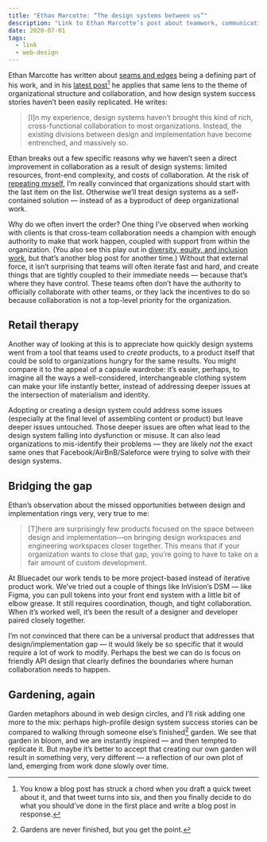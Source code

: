 ```yaml
---
title: "Ethan Marcotte: “The design systems between us”"
description: "Link to Ethan Marcotte’s post about teamwork, communication, design systems, and gaps in process."
date: 2020-07-01
tags:
  - link
  - web-design
---
```


Ethan Marcotte has written about [seams and edges](https://ethanmarcotte.com/wrote/responsive-design-seams-edges/) being a defining part of his work, and in his [latest post](https://ethanmarcotte.com/wrote/the-design-systems-between-us/)[^1] he applies that same lens to the theme of organizational structure and collaboration, and how design system success stories haven’t been easily replicated. He writes:

> [I]n my experience, design systems haven’t brought this kind of rich, cross-functional collaboration to most organizations. Instead, the existing divisions between design and implementation have become entrenched, and massively so.

Ethan breaks out a few specific reasons why we haven’t seen a direct improvement in collaboration as a result of design systems: limited resources, front-end complexity, and costs of collaboration. At the risk of [repeating myself](http://dirtystylus.com/2020/04/03/ethan-marcotte-through-a-design-system-darkly/), I’m really convinced that organizations should start with the last item on the list. Otherwise we’ll treat design systems as a self-contained solution — instead of as a byproduct of deep organizational work.

Why do we often invert the order? One thing I’ve observed when working with clients is that cross-team collaboration needs a champion with enough authority to make that work happen, coupled with support from within the organization. (You also see this play out in [diversity, equity, and inclusion work](https://twitter.com/karlitaliliana/status/1271170203447996419), but that’s another blog post for another time.) Without that external force, it isn’t surprising that teams will often iterate fast and hard, and create things that are tightly coupled to their immediate needs — because that’s where they have control. These teams often don’t have the authority to officially collaborate with other teams, or they lack the incentives to do so because collaboration is not a top-level priority for the organization.

## Retail therapy

Another way of looking at this is to appreciate how quickly design systems went from a tool that teams used to *create* products, to a product itself that could be sold to organizations hungry for the same results. You might compare it to the appeal of a capsule wardrobe: it’s easier, perhaps, to imagine all the ways a well-considered, interchangeable clothing system can make your life instantly better, instead of addressing deeper issues at the intersection of materialism and identity. 

Adopting or creating a design system could address some issues (especially at the final level of assembling content or product) but leave deeper issues untouched. Those deeper issues are often what lead to the design system falling into dysfunction or misuse. It can also lead organizations to mis-identify their problems — they are likely *not* the exact same ones that Facebook/AirBnB/Saleforce were trying to solve with their design systems.

## Bridging the gap

Ethan’s observation about the missed opportunities between design and implementation rings very, very true to me:

> [T]here are surprisingly few products focused on the space between design and implementation—on bringing design workspaces and engineering workspaces closer together. This means that if your organization wants to close that gap, you’re going to have to take on a fair amount of custom development.

At Bluecadet our work tends to be more project-based instead of iterative product work. We’ve tried out a couple of things like InVision’s DSM — like Figma, you can pull tokens into your front end system with a little bit of elbow grease. It still requires coordination, though, and tight collaboration. When it’s worked well, it’s been the result of a designer and developer paired closely together. 

I’m not convinced that there can be a universal product that addresses that design/implementation gap — it would likely be so specific that it would require a lot of work to modify. Perhaps the best we can do is focus on friendly API design that clearly defines the boundaries where human collaboration needs to happen.

## Gardening, again

Garden metaphors abound in web design circles, and I’ll risk adding one more to the mix: perhaps high-profile design system success stories can be compared to walking through someone else’s finished[^2] garden. We see that garden in bloom, and we are instantly inspired — and then tempted to replicate it. But maybe it’s better to accept that creating our own garden will result in something very, very different — a reflection of our own plot of land, emerging from work done slowly over time.

[^1]:	You know a blog post has struck a chord when you draft a quick tweet about it, and that tweet turns into six, and then you finally decide to do what you should’ve done in the first place and write a blog post in response.

[^2]:	Gardens are never finished, but you get the point.